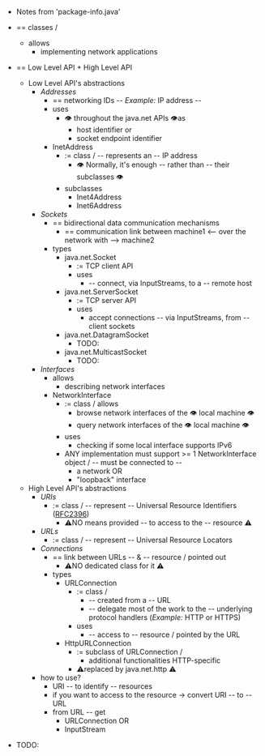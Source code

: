 * Notes from 'package-info.java'

* == classes / 
  * allows
    * implementing network applications
* == Low Level API + High Level API
  * Low Level API's abstractions
    * _Addresses_
      * == networking IDs -- _Example:_ IP address --
      * uses
        * 👁️ throughout the java.net APIs 👁️as
          * host identifier or
          * socket endpoint identifier
      * InetAddress
        * := class / -- represents an -- IP address
          * 👁️ Normally, it's enough -- rather than -- their subclasses 👁️
        * subclasses
          * Inet4Address
          * Inet6Address
    * _Sockets_
      * == bidirectional data communication mechanisms
        * == communication link between machine1 <-- over the network with --> machine2
      * types
        * java.net.Socket
          * := TCP client API
          * uses
            * -- connect, via InputStreams, to a -- remote host
        * java.net.ServerSocket
          * := TCP server API
          * uses
            * accept connections -- via InputStreams, from -- client sockets
        * java.net.DatagramSocket
          * TODO:
        * java.net.MulticastSocket
          * TODO:
    * _Interfaces_
      * allows
        * describing network interfaces
      * NetworkInterface
        * := class / allows ️
          * browse network interfaces of the 👁️ local machine 👁
          * query network interfaces of the 👁️ local machine 👁
        * uses
          * checking if some local interface supports IPv6
        * ANY implementation must support >= 1 NetworkInterface object / -- must be connected to --
          * a network OR
          * "loopback" interface
  * High Level API's abstractions
    * _URIs_
      * := class / -- represent -- Universal Resource Identifiers ([RFC2396](https://www.rfc-editor.org/info/rfc2396))
        * ⚠️NO means provided -- to access to the -- resource ⚠️ 
    * _URLs_
      * := class / -- represent -- Universal Resource Locators
    * _Connections_
      * == link between URLs -- & -- resource / pointed out
        * ⚠️NO dedicated class for it ⚠️
      * types
        * URLConnection
          * := class / 
            * -- created from a -- URL
            * -- delegate most of the work to the -- underlying protocol handlers (_Example:_ HTTP or HTTPS) 
          * uses
            * -- access to -- resource / pointed by the URL
        * HttpURLConnection
          * := subclass of URLConnection /
            * additional functionalities HTTP-specific
          *  ⚠️replaced by java.net.http ⚠️
    * how to use?
      * URI -- to identify -- resources
      * if you want to access to the resource -> convert URI -- to -- URL
      * from URL -- get
        * URLConnection OR
        * InputStream
* TODO: